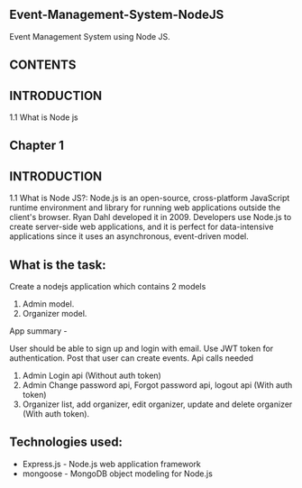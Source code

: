 ## Event-Management-System-NodeJS

Event Management System using Node JS.

## CONTENTS

## INTRODUCTION
1.1 What is Node js

## Chapter 1
## INTRODUCTION
1.1 What is Node JS?:
Node.js is an open-source, cross-platform JavaScript runtime environment and library for running web applications outside the client's browser.
Ryan Dahl developed it in 2009. Developers use Node.js to create server-side web applications, and it is perfect for data-intensive applications since it uses an asynchronous, event-driven model.

## What is the task:

Create a nodejs application which contains 2 models
1. Admin model.
2. Organizer model.

App summary - 

User should be able to sign up and login with email. Use JWT token for authentication. Post that user can create events. Api calls needed

1. Admin Login api (Without auth token)
2. Admin Change password api, Forgot password api, logout api (With auth token)
3. Organizer list, add organizer, edit organizer, update and delete organizer (With auth token).


## Technologies used:

<ul>
<li>Express.js - Node.js web application framework</li>
<li>mongoose - MongoDB object modeling for Node.js</li>
</ul>
